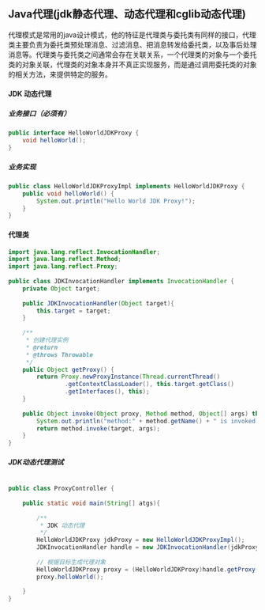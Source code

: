 ## Java代理(jdk静态代理、动态代理和cglib动态代理)

代理模式是常用的java设计模式，他的特征是代理类与委托类有同样的接口，代理类主要负责为委托类预处理消息、过滤消息、把消息转发给委托类，以及事后处理消息等。代理类与委托类之间通常会存在关联关系，一个代理类的对象与一个委托类的对象关联，代理类的对象本身并不真正实现服务，而是通过调用委托类的对象的相关方法，来提供特定的服务。 


####  JDK 动态代理 

#####  业务接口（必须有） 

```java
public interface HelloWorldJDKProxy {
    void helloWorld();
}
```

#####  业务实现 

```java
public class HelloWorldJDKProxyImpl implements HelloWorldJDKProxy {
    public void helloWorld() {
        System.out.println("Hello World JDK Proxy!");
    }
}
```

####  代理类 

```java
import java.lang.reflect.InvocationHandler;
import java.lang.reflect.Method;
import java.lang.reflect.Proxy;
 
public class JDKInvocationHandler implements InvocationHandler {
    private Object target;
 
    public JDKInvocationHandler(Object target){
        this.target = target;
    }
 
    /**
     * 创建代理实例
     * @return
     * @throws Throwable
     */
    public Object getProxy() {
        return Proxy.newProxyInstance(Thread.currentThread()
                .getContextClassLoader(), this.target.getClass()
                .getInterfaces(), this);
    }
 
    public Object invoke(Object proxy, Method method, Object[] args) throws Throwable {
        System.out.println("method:" + method.getName() + " is invoked!");
        return method.invoke(target, args);
    }
}

```

#####  JDK动态代理测试 

```java

public class ProxyController {
 
    public static void main(String[] atgs){
 
        /**
         * JDK 动态代理
         */
        HelloWorldJDKProxy jdkProxy = new HelloWorldJDKProxyImpl();
        JDKInvocationHandler handle = new JDKInvocationHandler(jdkProxy);
 
        // 根据目标生成代理对象
        HelloWorldJDKProxy proxy = (HelloWorldJDKProxy)handle.getProxy();
        proxy.helloWorld();
 
    }
}
```

